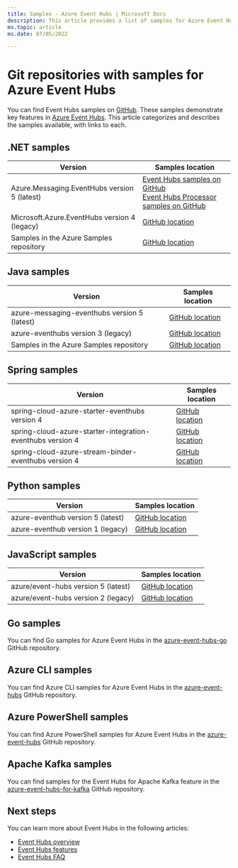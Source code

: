 ```yaml
---
title: Samples - Azure Event Hubs | Microsoft Docs
description: This article provides a list of samples for Azure Event Hubs that are on GitHub.  
ms.topic: article
ms.date: 07/05/2022 

---
```


# Git repositories with samples for Azure Event Hubs 
You can find Event Hubs samples on [GitHub](https://github.com/Azure/azure-event-hubs/tree/master/samples). These samples demonstrate key features in [Azure Event Hubs](./index.yml). This article categorizes and describes the samples available, with links to each.

## .NET samples

| Version | Samples location |
| ------- | ---------------- | 
| Azure.Messaging.EventHubs version 5 (latest) | [Event Hubs samples on GitHub](https://github.com/Azure/azure-sdk-for-net/tree/master/sdk/eventhub/Azure.Messaging.EventHubs/samples)<br/>[Event Hubs Processor samples on GitHub](https://github.com/Azure/azure-sdk-for-net/tree/master/sdk/eventhub/Azure.Messaging.EventHubs.Processor/samples) | 
| Microsoft.Azure.EventHubs version 4 (legacy) | [GitHub location](https://github.com/Azure/azure-event-hubs/tree/master/samples/DotNet/) |
| Samples in the Azure Samples repository | [GitHub location](https://github.com/orgs/Azure-Samples/repositories?q=event-hubs&type=all&language=c%23) |

## Java samples

| Version | Samples location |
| ------- | ---------------- | 
| azure-messaging-eventhubs version 5 (latest) | [GitHub location](https://github.com/Azure/azure-sdk-for-java/tree/master/sdk/eventhubs/azure-messaging-eventhubs/src/samples/java/com/azure/messaging/eventhubs) | 
| azure-eventhubs version 3 (legacy) | [GitHub location](https://github.com/Azure/azure-event-hubs/tree/master/samples/Java/) |
| Samples in the Azure Samples repository | [GitHub location](https://github.com/orgs/Azure-Samples/repositories?q=event-hubs&type=all&language=java) |

## Spring samples

| Version                                        | Samples location |
| ------- | ---------------- | 
| spring-cloud-azure-starter-eventhubs version 4 | [GitHub location](https://github.com/Azure-Samples/azure-spring-boot-samples/tree/spring-cloud-azure_v4.3.0/eventhubs/spring-cloud-azure-starter-eventhubs/eventhubs-client) | 
| spring-cloud-azure-starter-integration-eventhubs version 4 | [GitHub location](https://github.com/Azure-Samples/azure-spring-boot-samples/tree/spring-cloud-azure_v4.3.0/eventhubs/spring-cloud-azure-starter-integration-eventhubs/eventhubs-integration) |
| spring-cloud-azure-stream-binder-eventhubs version 4 | [GitHub location](https://github.com/Azure-Samples/azure-spring-boot-samples/tree/spring-cloud-azure_v4.3.0/eventhubs/spring-cloud-azure-stream-binder-eventhubs) |

## Python samples

| Version | Samples location |
| ------- | ---------------- | 
| azure-eventhub version 5 (latest) | [GitHub location](https://github.com/Azure/azure-sdk-for-python/tree/master/sdk/eventhub/azure-eventhub/samples) | 
| azure-eventhub version 1 (legacy) | [GitHub location](https://github.com/Azure/azure-sdk-for-python/tree/release/eventhub-v1/sdk/eventhub/azure-eventhubs/examples) |

## JavaScript samples

| Version | Samples location |
| ------- | ---------------- | 
| azure/event-hubs version 5 (latest) | [GitHub location](https://github.com/Azure/azure-sdk-for-js/tree/master/sdk/eventhub/event-hubs/samples) | 
| azure/event-hubs version 2 (legacy) | [GitHub location](https://github.com/Azure/azure-sdk-for-js/tree/%40azure/event-hubs_2.1.0/sdk/eventhub/event-hubs/samples) |


## Go samples
You can find Go samples for Azure Event Hubs in the [azure-event-hubs-go](https://github.com/Azure/azure-event-hubs-go/tree/master/_examples) GitHub repository.

## Azure CLI samples
You can find Azure CLI samples for Azure Event Hubs in the [azure-event-hubs](https://github.com/Azure/azure-event-hubs/tree/master/samples/Management/CLI) GitHub repository.

## Azure PowerShell samples
You can find Azure PowerShell samples for Azure Event Hubs in the [azure-event-hubs](https://github.com/Azure/azure-event-hubs/tree/master/samples/Management/PowerShell) GitHub repository.
 
## Apache Kafka samples
You can find samples for the Event Hubs for Apache Kafka feature in the [azure-event-hubs-for-kafka](https://github.com/Azure/azure-event-hubs-for-kafka) GitHub repository.

## Next steps
You can learn more about Event Hubs in the following articles:

- [Event Hubs overview](./event-hubs-about.md)
- [Event Hubs features](event-hubs-features.md)
- [Event Hubs FAQ](event-hubs-faq.yml)
